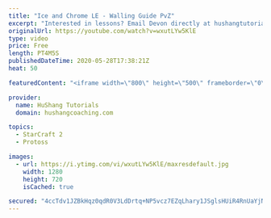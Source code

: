 ```yaml
---
title: "Ice and Chrome LE - Walling Guide PvZ"
excerpt: "Interested in lessons? Email Devon directly at hushangtutorials@outlook.com ------------------------------------------------------------------------------------------------------- Want to support HuShang Tutorials directly? Patreon is a website where you can contribute a monthly donation that will help"
originalUrl: https://youtube.com/watch?v=wxutLYw5KlE
type: video
price: Free
length: PT4M5S
publishedDateTime: 2020-05-28T17:38:21Z
heat: 50

featuredContent: "<iframe width=\"800\" height=\"500\" frameborder=\"0\" src=\"https://www.youtube.com/embed/wxutLYw5KlE\" allow=\"accelerometer; autoplay; encrypted-media; gyroscope; picture-in-picture\" allowfullscreen></iframe>"

provider:
  name: HuShang Tutorials
  domain: hushangcoaching.com

topics:
  - StarCraft 2
  - Protoss

images:
  - url: https://i.ytimg.com/vi/wxutLYw5KlE/maxresdefault.jpg
    width: 1280
    height: 720
    isCached: true

secured: "4ccTdv1JZBkHqz0qdR0V3LdDrtq+NP5vcz7EZqLhary1JSglsHUiR4RnUaYjN/L2acVs217lHff4xOtJvbsZr0aK82h5qrxXZRi2sKzCrIfSND30mpHn4Z+ydXhCsJVwXIzBdxYJeeKlsTtbgdQvwQyq2Kv2+IMGxSl/MZF/KD1nJRT3XpKD9+8fvvxSYEipfNn2PGeU+suUzpfjfC+6I+uOh2VD7uKHTcy1JMNiIJZEhbtGzm9KUe4f/+j1dE2Hievs4alDYadDTzt1sQfRVebTfM/PFucsFA+e6JNhrz+B29D2JYQcjXhJSdoP9d4yI1ILv4KzGxQqw21GyyuMwunpUSK9mkGilAYpUsW63mlJfIzKUQPLKkRSWlxOowteNvCCgr2CUhl8Gt5gjnrhDY5EC11f0BWUciLl+6Jf6eA=;HJAwr3wNNuR0T8PGdngkJw=="
---
```


